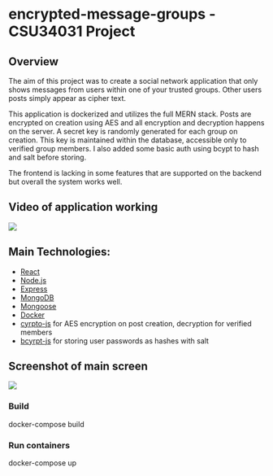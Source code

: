 # encrypted-message-groups - CSU34031 Project

## Overview
The aim of this project was to create a social network application that only shows messages from users within one of your trusted
groups. Other users posts simply appear as cipher text. 

This application is dockerized and utilizes the full MERN stack. Posts are encrypted on creation using AES and all encryption and decryption 
happens on the server. A secret key is randomly generated for each group on creation. This key is maintained within the database, 
accessible only to verified group members. I also added some basic auth using bcypt to hash and salt before storing.

The frontend is lacking in some features that are supported on the backend but overall the system works well.

## Video of application working
![](demo.gif)




## Main Technologies:
- [React](https://reactjs.org/) 
- [Node.js](https://nodejs.org/en/)
- [Express](https://mongoosejs.com/)
- [MongoDB](https://mongoosejs.com/)
- [Mongoose](https://mongoosejs.com/)
- [Docker](https://www.docker.com)
- [cyrpto-js](https://www.npmjs.com/package/crypto-js) for AES encryption on post creation, decryption for verified members
- [bcyrpt-js](https://www.npmjs.com/package/bcryptjs) for storing user passwords as hashes with salt

## Screenshot of main screen
![](demo.gif)



### Build 
docker-compose build

### Run containers 
docker-compose up